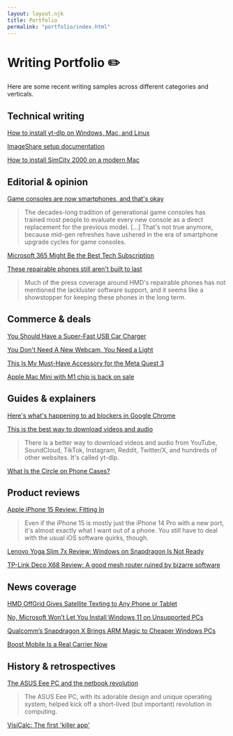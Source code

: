 ```yaml
---
layout: layout.njk
title: Portfolio
permalink: "portfolio/index.html"
---
```


# Writing Portfolio ✏️

Here are some recent writing samples across different categories and verticals.

## Technical writing

[How to install yt-dlp on Windows, Mac, and Linux](https://www.spacebar.news/how-to-install-yt-dlp/)

[ImageShare setup documentation](https://github.com/corbindavenport/imageshare/blob/main/DEV.md)

[How to install SimCity 2000 on a modern Mac](https://www.spacebar.news/how-to-play-simcity-2000-mac/)

## Editorial & opinion

[Game consoles are now smartphones, and that's okay](https://www.spacebar.news/consoles-are-now-smartphones/)

> The decades-long tradition of generational game consoles has trained most people to evaluate every new console as a direct replacement for the previous model. [...] That's not true anymore, because mid-gen refreshes have ushered in the era of smartphone upgrade cycles for game consoles.

[Microsoft 365 Might Be the Best Tech Subscription](https://www.howtogeek.com/841910/microsoft-365-might-be-the-best-tech-subscription/)

[These repairable phones still aren't built to last](https://www.spacebar.news/repairable-phones-problem/)

> Much of the press coverage around HMD's repairable phones has not mentioned the lackluster software support, and it seems like a showstopper for keeping these phones in the long term.

## Commerce & deals

[You Should Have a Super-Fast USB Car Charger](https://www.howtogeek.com/get-a-super-fast-usb-car-charger/)

[You Don't Need A New Webcam, You Need a Light](https://www.howtogeek.com/you-dont-need-a-new-webcam-you-need-a-light/)

[This Is My Must-Have Accessory for the Meta Quest 3](https://www.howtogeek.com/meta-quest-3-must-have-accessory/)

[Apple Mac Mini with M1 chip is back on sale](https://www.xda-developers.com/apple-mac-mini-with-m1-chip-is-back-on-sale-for-600-100-off/)

## Guides & explainers

[Here's what's happening to ad blockers in Google Chrome](https://www.spacebar.news/p/chrome-ad-blocking-manifest-v3-ublock-origin)

[This is the best way to download videos and audio](https://www.spacebar.news/yt-dlp-best-way-to-download-videos-audio/)

> There is a better way to download videos and audio from YouTube, SoundCloud, TikTok, Instagram, Reddit, Twitter/X, and hundreds of other websites. It's called yt-dlp.

[What Is the Circle on Phone Cases?](https://www.howtogeek.com/what-is-the-circle-on-phone-cases/)

## Product reviews

[Apple iPhone 15 Review: Fitting In](https://www.howtogeek.com/apple-iphone-15-review/)

> Even if the iPhone 15 is mostly just the iPhone 14 Pro with a new port, it's almost exactly what I want out of a phone. You still have to deal with the usual iOS software quirks, though.

[Lenovo Yoga Slim 7x Review: Windows on Snapdragon Is Not Ready](https://www.howtogeek.com/lenovo-yoga-slim-7x-review/)

[TP-Link Deco X68 Review: A good mesh router ruined by bizarre software](https://www.xda-developers.com/tp-link-deco-x68-review/)

## News coverage

[HMD OffGrid Gives Satellite Texting to Any Phone or Tablet](https://www.howtogeek.com/hmd-offgrid-gives-satellite-texting-to-any-phone/)

[No, Microsoft Won’t Let You Install Windows 11 on Unsupported PCs](https://www.howtogeek.com/windows-11-unsupported-pc-false-reports/)

[Qualcomm’s Snapdragon X Brings ARM Magic to Cheaper Windows PCs](https://www.howtogeek.com/qualcomm-snapdragon-x-chip/)

[Boost Mobile Is a Real Carrier Now](https://www.howtogeek.com/boost-mobile-real-carrier/)

## History & retrospectives

[The ASUS Eee PC and the netbook revolution](https://www.spacebar.news/the-asus-eee-pc-and-the-netbook-revolution/)

> The ASUS Eee PC, with its adorable design and unique operating system, helped kick off a short-lived (but important) revolution in computing.

[VisiCalc: The first 'killer app'](https://www.spacebar.news/visicalc-the-first-killer-app/)
